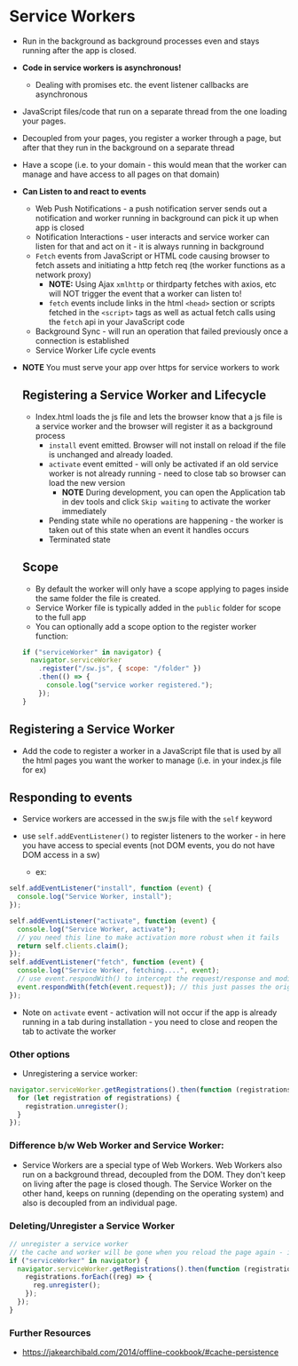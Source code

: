 # Service Workers

- Run in the background as background processes even and stays running after the app is closed.
- **Code in service workers is asynchronous!**
  - Dealing with promises etc. the event listener callbacks are asynchronous
- JavaScript files/code that run on a separate thread from the one loading your pages.
- Decoupled from your pages, you register a worker through a page, but after that they run in the background on a separate thread
- Have a scope (i.e. to your domain - this would mean that the worker can manage and have access to all pages on that domain)
- **Can Listen to and react to events**
  - Web Push Notifications - a push notification server sends out a notification and worker running in background can pick it up when app is closed
  - Notification Interactions - user interacts and service worker can listen for that and act on it - it is always running in background
  - `Fetch` events from JavaScript or HTML code causing browser to fetch assets and initiating a http fetch req (the worker functions as a network proxy)
    - **NOTE:** Using Ajax `xmlhttp` or thirdparty fetches with axios, etc will NOT trigger the event that a worker can listen to!
    - `fetch` events include links in the html `<head>` section or scripts fetched in the `<script>` tags as well as actual fetch calls using the `fetch` api in your JavaScript code
  - Background Sync - will run an operation that failed previously once a connection is established
  - Service Worker Life cycle events
- **NOTE** You must serve your app over https for service workers to work

  ## Registering a Service Worker and Lifecycle

  - Index.html loads the js file and lets the browser know that a js file is a service worker and the browser will register it as a background process
    - `install` event emitted. Browser will not install on reload if the file is unchanged and already loaded.
    - `activate` event emitted - will only be activated if an old service worker is not already running - need to close tab so browser can load the new version
      - **NOTE** During development, you can open the Application tab in dev tools and click `Skip waiting` to activate the worker immediately
    - Pending state while no operations are happening - the worker is taken out of this state when an event it handles occurs
    - Terminated state

  ## Scope

  - By default the worker will only have a scope applying to pages inside the same folder the file is created.
  - Service Worker file is typically added in the `public` folder for scope to the full app
  - You can optionally add a scope option to the register worker function:

  ```javascript
  if ("serviceWorker" in navigator) {
    navigator.serviceWorker
      .register("/sw.js", { scope: "/folder" })
      .then(() => {
        console.log("service worker registered.");
      });
  }
  ```

## Registering a Service Worker

- Add the code to register a worker in a JavaScript file that is used by all the html pages you want the worker to manage (i.e. in your index.js file for ex)

## Responding to events

- Service workers are accessed in the sw.js file with the `self` keyword
- use `self.addEventListener()` to register listeners to the worker - in here you have access to special events (not DOM events, you do not have DOM access in a sw)

  - ex:

```javascript
self.addEventListener("install", function (event) {
  console.log("Service Worker, install");
});

self.addEventListener("activate", function (event) {
  console.log("Service Worker, activate");
  // you need this line to make activation more robust when it fails
  return self.clients.claim();
});
self.addEventListener("fetch", function (event) {
  console.log("Service Worker, fetching....", event);
  // use event.respondWith() to intercept the request/response and modify it. If you pass in `null` then the response is overriden with nothing
  event.respondWith(fetch(event.request)); // this just passes the original request to fetch which returns a promise - respondWith expects a promise
});
```

- Note on `activate` event - activation will not occur if the app is already running in a tab during installation - you need to close and reopen the tab to activate the worker

### Other options

- Unregistering a service worker:

```javascript
navigator.serviceWorker.getRegistrations().then(function (registrations) {
  for (let registration of registrations) {
    registration.unregister();
  }
});
```

### Difference b/w Web Worker and Service Worker:

- Service Workers are a special type of Web Workers. Web Workers also run on a background thread, decoupled from the DOM. They don't keep on living after the page is closed though. The Service Worker on the other hand, keeps on running (depending on the operating system) and also is decoupled from an individual page.

### Deleting/Unregister a Service Worker

```javascript
// unregister a service worker
// the cache and worker will be gone when you reload the page again - if offline, cache is empty
if ("serviceWorker" in navigator) {
  navigator.serviceWorker.getRegistrations().then(function (registrations) {
    registrations.forEach((reg) => {
      reg.unregister();
    });
  });
}
```

### Further Resources

- https://jakearchibald.com/2014/offline-cookbook/#cache-persistence

